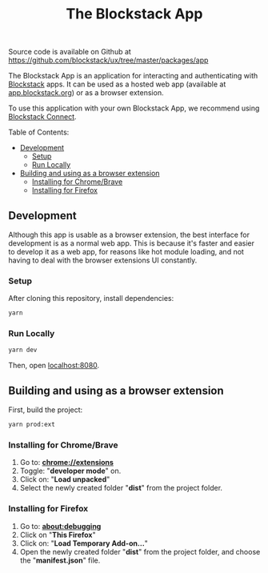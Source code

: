 <div align="center" style="margin-bottom: 50px;">

# The Blockstack App

</div>

Source code is available on Github at https://github.com/blockstack/ux/tree/master/packages/app

The Blockstack App is an application for interacting and authenticating with [Blockstack](https://blockstack.org) apps. It can be used as a hosted web app (available at [app.blockstack.org](https://app.blockstack.org)) or as a browser extension.

To use this application with your own Blockstack App, we recommend using [Blockstack Connect](https://github.com/blockstack/connect).

Table of Contents:

<!-- TOC depthFrom:2 -->

- [Development](#development)
  - [Setup](#setup)
  - [Run Locally](#run-locally)
- [Building and using as a browser extension](#building-and-using-as-a-browser-extension)
  - [Installing for Chrome/Brave](#installing-for-chromebrave)
  - [Installing for Firefox](#installing-for-firefox)

<!-- /TOC -->

## Development

Although this app is usable as a browser extension, the best interface for development is as a normal web app. This is because it's faster and easier to develop it as a web app, for reasons like hot module loading, and not having to deal with the browser extensions UI constantly.

### Setup

After cloning this repository, install dependencies:

~~~bash
yarn
~~~

### Run Locally

~~~bash
yarn dev
~~~

Then, open [localhost:8080](http://localhost:8080).

## Building and using as a browser extension

First, build the project:

~~~bash
yarn prod:ext
~~~

### Installing for Chrome/Brave
1. Go to: [**chrome://extensions**](chrome://extensions)
2. Toggle: "**developer mode**" on.
3. Click on: "**Load unpacked**"
4. Select the newly created folder "**dist**" from the project folder.

### Installing for Firefox
1. Go to: [**about:debugging**](about:debugging)
2. Click on "**This Firefox**"
3. Click on: "**Load Temporary Add-on…**"
4. Open the newly created folder "**dist**" from the project folder, and choose the "**manifest.json**" file.
